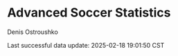 # Advanced Soccer Statistics
Denis Ostroushko

<!-- gfm -->

Last successful data update: 2025-02-18 19:01:50 CST
